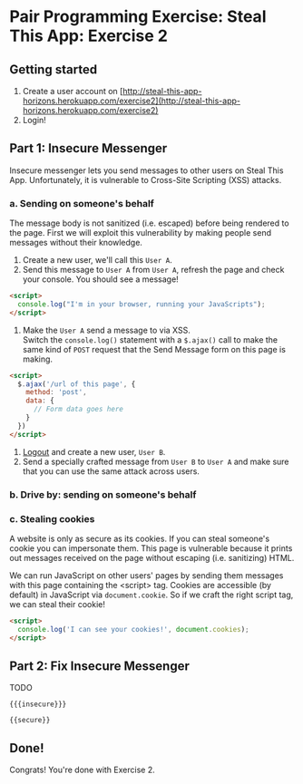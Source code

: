 # Pair Programming Exercise: Steal This App: Exercise 2

## Getting started

1. Create a user account on [http://steal-this-app-horizons.herokuapp.com/exercise2](http://steal-this-app-horizons.herokuapp.com/exercise2)
1. Login!

## Part 1: Insecure Messenger

Insecure messenger lets you send messages to other users on Steal This App.
Unfortunately, it is vulnerable to Cross-Site Scripting (XSS) attacks.

### a. Sending on someone's behalf

The message body is not sanitized (i.e. escaped) before being rendered to the
page.
First we will exploit this vulnerability by making people send messages without
their knowledge.

1. Create a new user, we'll call this `User A`.
1. Send this message to `User A` from `User A`, refresh the page and check
   your console. You should see a message!

  ```html
  <script>
    console.log("I'm in your browser, running your JavaScripts");
  </script>
  ```

1. Make the `User A` send a message to via XSS. <br>
  Switch the `console.log()` statement with a `$.ajax()` call to
  make the same kind of `POST` request that the Send Message form
  on this page is making.

  ```html
  <script>
    $.ajax('/url of this page', {
      method: 'post',
      data: {
        // Form data goes here
      }
    })
  </script>
  ```
1. [Logout](https://steal-this-app-horizons.herokuapp.com/exercise2/logout)
  and create a new user, `User B`.
1. Send a specially crafted message from `User B` to `User A` and make sure
  that you can use the same attack across users.

### b. Drive by: sending on someone's behalf


### c. Stealing cookies

A website is only as secure as its cookies. If you can steal someone's cookie
you can impersonate them. This page is vulnerable because it prints out messages
received on the page without escaping (i.e. sanitizing) HTML.

We can run JavaScript on other users' pages by sending them messages with this
page containing the &lt;script&gt; tag. Cookies are accessible (by default) in
JavaScript via `document.cookie`. So if we craft the right script tag, we can
steal their cookie!

  ```html
  <script>
    console.log('I can see your cookies!', document.cookies);
  </script>
  ```

## Part 2: Fix Insecure Messenger

TODO

```
{{{insecure}}}
```

```
{{secure}}
```

## Done!

Congrats! You're done with Exercise 2.
